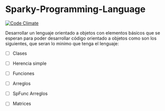 # Sparky-Programming-Language

[![Code Climate](https://codeclimate.com/github/codeclimate/codeclimate/badges/gpa.svg)](https://codeclimate.com/github/CZDiego/Sparky-Programming-Language)

Desarrollar un lenguaje orientado a objetos con elementos básicos que se esperan para poder desarrollar código orientado a objetos como son los siguientes, que seran lo minimo que tenga el lenguaje:

- [ ] Clases
- [ ] Herencia simple
- [ ] Funciones
- [ ] Arreglos
- [ ] SpFunc Arreglos
- [ ] Matrices


